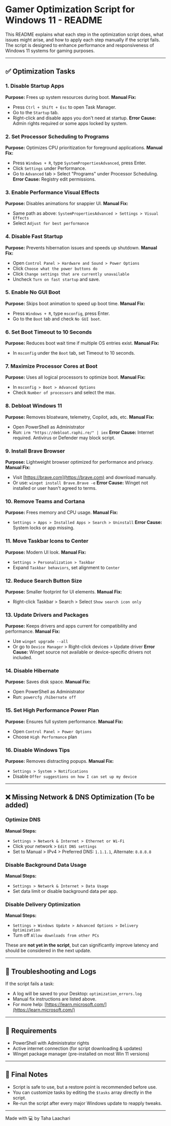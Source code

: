 # Gamer Optimization Script for Windows 11 - README

This README explains what each step in the optimization script does, what issues might arise, and how to apply each step manually if the script fails. The script is designed to enhance performance and responsiveness of Windows 11 systems for gaming purposes.

---

## ✅ Optimization Tasks

### 1. Disable Startup Apps

**Purpose:** Frees up system resources during boot.
**Manual Fix:**

* Press `Ctrl + Shift + Esc` to open Task Manager.
* Go to the `Startup` tab.
* Right-click and disable apps you don't need at startup.
  **Error Cause:** Admin rights required or some apps locked by system.

### 2. Set Processor Scheduling to Programs

**Purpose:** Optimizes CPU prioritization for foreground applications.
**Manual Fix:**

* Press `Windows + R`, type `SystemPropertiesAdvanced`, press Enter.
* Click `Settings` under Performance.
* Go to `Advanced` tab > Select "Programs" under Processor Scheduling.
  **Error Cause:** Registry edit permissions.

### 3. Enable Performance Visual Effects

**Purpose:** Disables animations for snappier UI.
**Manual Fix:**

* Same path as above: `SystemPropertiesAdvanced > Settings > Visual Effects`
* Select `Adjust for best performance`

### 4. Disable Fast Startup

**Purpose:** Prevents hibernation issues and speeds up shutdown.
**Manual Fix:**

* Open `Control Panel > Hardware and Sound > Power Options`
* Click `Choose what the power buttons do`
* Click `Change settings that are currently unavailable`
* Uncheck `Turn on fast startup` and save.

### 5. Enable No GUI Boot

**Purpose:** Skips boot animation to speed up boot time.
**Manual Fix:**

* Press `Windows + R`, type `msconfig`, press Enter.
* Go to the `Boot` tab and check `No GUI boot`.

### 6. Set Boot Timeout to 10 Seconds

**Purpose:** Reduces boot wait time if multiple OS entries exist.
**Manual Fix:**

* In `msconfig` under the `Boot` tab, set Timeout to 10 seconds.

### 7. Maximize Processor Cores at Boot

**Purpose:** Uses all logical processors to optimize boot.
**Manual Fix:**

* In `msconfig > Boot > Advanced Options`
* Check `Number of processors` and select the max.

### 8. Debloat Windows 11

**Purpose:** Removes bloatware, telemetry, Copilot, ads, etc.
**Manual Fix:**

* Open PowerShell as Administrator
* Run: `irm "https://debloat.raphi.re/" | iex`
  **Error Cause:** Internet required. Antivirus or Defender may block script.

### 9. Install Brave Browser

**Purpose:** Lightweight browser optimized for performance and privacy.
**Manual Fix:**

* Visit [https://brave.com](https://brave.com) and download manually.
* Or use: `winget install Brave.Brave -e`
  **Error Cause:** Winget not installed or user hasn't agreed to terms.

### 10. Remove Teams and Cortana

**Purpose:** Frees memory and CPU usage.
**Manual Fix:**

* `Settings > Apps > Installed Apps > Search > Uninstall`
  **Error Cause:** System locks or app missing.

### 11. Move Taskbar Icons to Center

**Purpose:** Modern UI look.
**Manual Fix:**

* `Settings > Personalization > Taskbar`
* Expand `Taskbar behaviors`, set alignment to `Center`

### 12. Reduce Search Button Size

**Purpose:** Smaller footprint for UI elements.
**Manual Fix:**

* Right-click Taskbar > Search > Select `Show search icon only`

### 13. Update Drivers and Packages

**Purpose:** Keeps drivers and apps current for compatibility and performance.
**Manual Fix:**

* Use `winget upgrade --all`
* Or go to `Device Manager` > Right-click devices > Update driver
  **Error Cause:** Winget source not available or device-specific drivers not included.

### 14. Disable Hibernate

**Purpose:** Saves disk space.
**Manual Fix:**

* Open PowerShell as Administrator
* Run: `powercfg /hibernate off`

### 15. Set High Performance Power Plan

**Purpose:** Ensures full system performance.
**Manual Fix:**

* Open `Control Panel > Power Options`
* Choose `High Performance` plan

### 16. Disable Windows Tips

**Purpose:** Removes distracting popups.
**Manual Fix:**

* `Settings > System > Notifications`
* Disable `Offer suggestions on how I can set up my device`

---

## ❌ Missing Network & DNS Optimization (To be added)

### Optimize DNS

**Manual Steps:**

* `Settings > Network & Internet > Ethernet or Wi-Fi`
* Click your network > `Edit DNS settings`
* Set to Manual > IPv4 > Preferred DNS: `1.1.1.1`, Alternate: `8.8.8.8`

### Disable Background Data Usage

**Manual Steps:**

* `Settings > Network & Internet > Data Usage`
* Set data limit or disable background data per app.

### Disable Delivery Optimization

**Manual Steps:**

* `Settings > Windows Update > Advanced Options > Delivery Optimization`
* Turn off `Allow downloads from other PCs`

These are **not yet in the script**, but can significantly improve latency and should be considered in the next update.

---

## 📝 Troubleshooting and Logs

If the script fails a task:

* A log will be saved to your Desktop: `optimization_errors.log`
* Manual fix instructions are listed above.
* For more help: [https://learn.microsoft.com/](https://learn.microsoft.com/)

---

## 🚀 Requirements

* PowerShell with Administrator rights
* Active internet connection (for script downloading & updates)
* Winget package manager (pre-installed on most Win 11 versions)

---

## 📌 Final Notes

* Script is safe to use, but a restore point is recommended before use.
* You can customize tasks by editing the `$tasks` array directly in the script.
* Re-run the script after every major Windows update to reapply tweaks.

---

Made with 💻 by Taha Laachari
